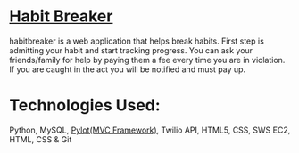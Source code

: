 # [Habit Breaker](http://habitbreaker.harmann.tech)
habitbreaker is a web application that helps break habits. First step is admitting your habit and start tracking progress. You can ask your friends/family for help by paying them a fee every time you are in violation. If you are caught in the act you will be notified and must pay up.  

# Technologies Used: 
Python, MySQL, [Pylot(MVC Framework)](https://github.com/Ketul-Patel/Pylot/tree/development), Twilio API, HTML5, CSS, SWS EC2, HTML, CSS & Git
